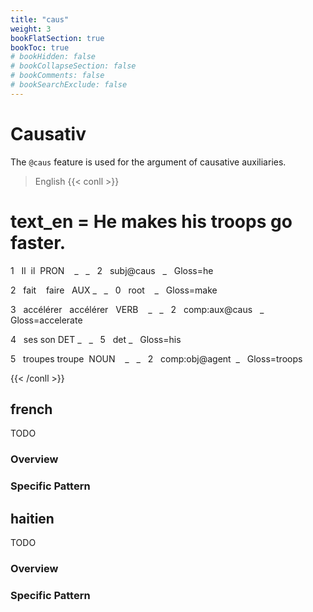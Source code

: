 ```yaml
---
title: "caus"
weight: 3
bookFlatSection: true
bookToc: true
# bookHidden: false
# bookCollapseSection: false
# bookComments: false
# bookSearchExclude: false
---
```

# Causativ
The `@caus` feature is used for the argument of causative auxiliaries.

> English
{{< conll >}}

# text_en = He makes his troops go faster.

1   Il  il  PRON    _   _   2   subj@caus   _   Gloss=he

2   fait    faire   AUX _   _   0   root    _   Gloss=make

3   accélérer   accélérer   VERB    _   _   2   comp:aux@caus   _   Gloss=accelerate

4   ses son DET _   _   5   det _   Gloss=his

5   troupes troupe  NOUN    _   _   2   comp:obj@agent  _   Gloss=troops

{{< /conll >}}



## french

TODO
### Overview

### Specific Pattern




## haitien

TODO
### Overview

### Specific Pattern


